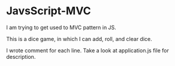 # JavsScript-MVC

I am trying to get used to MVC pattern in JS.

This is a dice game, in which I can add, roll, and clear dice.

I wrote comment for each line. Take a look at application.js file for description.
